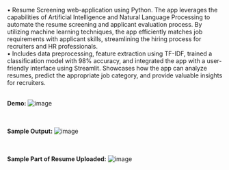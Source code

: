 • Resume Screening web-application using Python.  The app leverages the capabilities of Artificial Intelligence and Natural Language Processing to automate the resume screening and applicant evaluation process. By utilizing machine learning techniques, the app efficiently matches job requirements with applicant skills, streamlining the hiring process for recruiters and HR professionals. <br>
• Includes data preprocessing, feature extraction using TF-IDF, trained a classification model with 98% accuracy, and integrated the app with a user-friendly interface using Streamlit. Showcases how the app can analyze resumes, predict the appropriate job category, and provide valuable insights for recruiters. <br><br>

<b>Demo:</b>
![image](https://github.com/Svetskyy/ResumeScreening/assets/84508480/8d2312d7-774d-41a4-bb00-c3aaaf9db8d6)

<br><br>
<b>Sample Output:</b>
![image](https://github.com/Svetskyy/ResumeScreening/assets/84508480/8147d4a3-8bdd-4f9b-8083-33628e5d297d)

<br><br>
<b>Sample Part of Resume Uploaded:</b>
![image](https://github.com/Svetskyy/ResumeScreening/assets/84508480/b2770b70-cc3d-4f9d-b91e-93d7520f3d5b)

